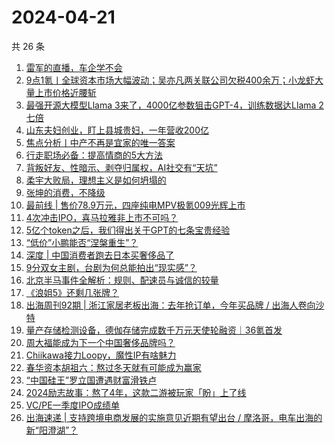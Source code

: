 # 2024-04-21

共 26 条

<!-- BEGIN 36KR -->
<!-- 最后更新时间 2024-04-21 08:02:23 +0800 -->
1. [雷军的直播，车企学不会](https://36kr.com/p/2740499055986436)
1. [9点1氪丨全球资本市场大幅波动；吴亦凡两关联公司欠税400余万；小龙虾大量上市价格近腰斩](https://36kr.com/p/2741047308642568)
1. [最强开源大模型Llama 3来了，4000亿参数狙击GPT-4，训练数据达Llama 2七倍](https://36kr.com/p/2740503830751748)
1. [山东夫妇创业，盯上县城贵妇，一年营收200亿](https://36kr.com/p/2740336472861187)
1. [焦点分析丨中产不再是宜家的唯一答案](https://36kr.com/p/2738641337526534)
1. [行走职场必备：提高情商的5大方法](https://36kr.com/p/2194791515801481)
1. [背叛好友、性暗示、剥夺归属权，AI社交有“天坑”](https://36kr.com/p/2741229296724226)
1. [柔宇大败局，理想主义是如何坍塌的](https://36kr.com/p/2741238577441024)
1. [张坤的消费，不降级](https://36kr.com/p/2741244933236992)
1. [最前线 | 售价78.9万元，四座纯电MPV极氪009光辉上市](https://36kr.com/p/2741180518050310)
1. [4次冲击IPO，喜马拉雅非上市不可吗？](https://36kr.com/p/2741257667389960)
1. [5亿个token之后，我们得出关于GPT的七条宝贵经验](https://36kr.com/p/2741165244147975)
1. [“低价”小鹏能否“涅槃重生”？](https://36kr.com/p/2741183567571201)
1. [深度 | 中国消费者跑去日本买奢侈品了](https://36kr.com/p/2741177013348869)
1. [9分双女主剧，台剧为何总能拍出“现实感”？](https://36kr.com/p/2740381557729543)
1. [北京半马事件全解析：规则、配速员与诚信的较量](https://36kr.com/p/2740483284625920)
1. [《浪姐5》还剩几张牌？](https://36kr.com/p/2740380810652162)
1. [出海周刊92期 | 浙江家居老板出海：去年抢订单，今年买品牌 / 出海人卷向沙特](https://36kr.com/p/2740195531811072)
1. [量产存储检测设备，德伽存储完成数千万元天使轮融资｜36氪首发](https://36kr.com/p/2740226034837764)
1. [周大福能成为下一个中国奢侈品牌吗？](https://36kr.com/p/2741166992861703)
1. [Chiikawa接力Loopy，魔性IP有啥魅力](https://36kr.com/p/2741250989189637)
1. [春华资本胡祖六：熬过冬天就有可能成为赢家](https://36kr.com/p/2741163038206470)
1. [“中国硅王”罗立国遭遇财富滑铁卢](https://36kr.com/p/2740528720611076)
1. [2024励志故事：熬了4年，这款二游被玩家「盼」上了线](https://36kr.com/p/2740385777559812)
1. [VC/PE一季度IPO成绩单](https://36kr.com/p/2741075768846855)
1. [出海速递 | 支持跨境电商发展的实施意见近期有望出台 / 摩洛哥，电车出海的新“阳澄湖”？](https://36kr.com/p/2740202216909059)
<!-- END 36KR -->